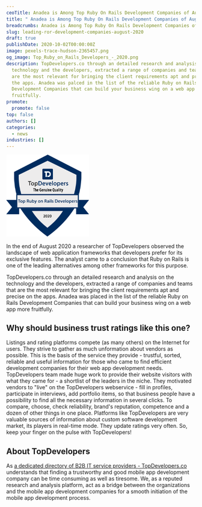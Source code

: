 ```yaml
---
ceoTitle: Anadea is Among Top Ruby On Rails Development Companies of August 2020
title: " Anadea is Among Top Ruby On Rails Development Companies of August 2020"
breadcrumbs: Anadea is Among Top Ruby On Rails Development Companies of August 2020
slug: leading-ror-development-companies-august-2020
draft: true
publishDate: 2020-10-02T00:00:00Z
image: pexels-trace-hudson-2365457.png
og_image: Top_Ruby_on_Rails_Developers_-_2020.png
description: TopDevelopers.co through an detailed research and analysis on the
  technology and the developers, extracted a range of companies and teams that
  are the most relevant for bringing the client requirements apt and precise on
  the apps. Anadea was palced in the list of the reliable Ruby on Rails
  Development Companies that can build your business wing on a web app more
  fruitfully.
promote:
  promote: false
top: false
authors: []
categories:
  - news
industries: []
---
```

<img src="Top_Ruby_on_Rails_Developers_-_2020.png" alt="Top Ruby on Rails DEvelopers 2020" width='220' class="float-right">

In the end of August 2020 a researcher of TopDevelopers observed the landscape of web application frameworks that developers prefer for its exclusive features. The analyst came to a conclusion that Ruby on Rails is one of the leading alternatives among other frameworks for this purpose.

TopDevelopers.co through an detailed research and analysis on the technology and the developers, extracted a range of companies and teams that are the most relevant for bringing the client requirements apt and precise on the apps. Anadea was placed in the list of the reliable Ruby on Rails Development Companies that can build your business wing on a web app more fruitfully.

## Why should business trust ratings like this one?

Listings and rating platforms compete (as many others) on the Internet for users. They strive to gather as much unformation about vendors as possible. This is the basis of the service they provide - trustful, sorted, reliable and useful information for those who came to find efficient development companies for their web app development needs. TopDevelopers team made huge work to provide their website visitors with what they came for - a shortlist of the leaders in the niche. They motivated vendors to "live" on the TopDevelopers webservice - fill in profiles, participate in interviews, add portfolio items, so that business people have a possibility to find all the necessary information in several clicks. To compare, choose, check reliability, brand's reputation, competence and a dozen of other things in one place.
Platforms like TopDevelopers are very valuable sources of information about custom software development market, its players in real-time mode. They update ratings very often. So, keep your finger on the pulse with TopDevelopers!

## About TopDevelopers

As <a href="https://www.topdevelopers.co/" rel="nofollow" target="_blank"> a dedicated directory of B2B IT service providers - TopDevelopers.co </a> understands that finding a trustworthy and good mobile app development company can be time consuming as well as tiresome. We, as a reputed research and analysis platform, act as a bridge between the organizations and the mobile app development companies for a smooth initiation of the mobile app development process.
